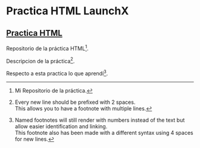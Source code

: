 # Practica HTML LaunchX

## [Practica HTML](https://tobsad.github.io/launchx-frontend/)

Repositorio de la práctica HTML[^1].

Descripcion de la práctica[^2].  

Respecto a esta practica lo que aprendí[^note].

[^1]: Mi Repositorio de la práctica.
[^2]: Every new line should be prefixed with 2 spaces.  
  This allows you to have a footnote with multiple lines.
[^note]:
    Named footnotes will still render with numbers instead of the text but allow easier identification and linking.  
    This footnote also has been made with a different syntax using 4 spaces for new lines.
